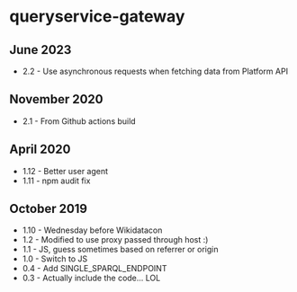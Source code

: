 # queryservice-gateway

## June 2023

- 2.2 - Use asynchronous requests when fetching data from Platform API

## November 2020

- 2.1 - From Github actions build

## April 2020

- 1.12 - Better user agent
- 1.11 - npm audit fix

## October 2019

- 1.10 - Wednesday before Wikidatacon
- 1.2 - Modified to use proxy passed through host :)
- 1.1 - JS, guess sometimes based on referrer or origin
- 1.0 - Switch to JS
- 0.4 - Add SINGLE_SPARQL_ENDPOINT
- 0.3 - Actually include the code... LOL
